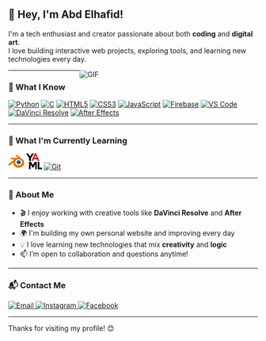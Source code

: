 ## 👋 Hey, I'm Abd Elhafid!

I'm a tech enthusiast and creator passionate about both **coding** and **digital art**.  
I love building interactive web projects, exploring tools, and learning new technologies every day.

<img align="right" alt="GIF" src="https://raw.githubusercontent.com/rahul-jha98/rahul-jha98/main/techstack.gif" width="360px"/>

---

### 🧠 What I Know

<a href="https://www.python.org" target="_blank"><img alt="Python" height="42px" src="https://raw.githubusercontent.com/rahul-jha98/github_readme_icons/main/language_and_tools/square/python/python.svg"/></a>
<a href="https://en.wikipedia.org/wiki/C_(programming_language)" target="_blank"><img alt="C" height="42px" src="https://upload.wikimedia.org/wikipedia/commons/1/19/C_Logo.png"/></a>
<a href="https://developer.mozilla.org/en-US/docs/Web/HTML" target="_blank"><img alt="HTML5" height="42px" src="https://raw.githubusercontent.com/rahul-jha98/github_readme_icons/main/language_and_tools/square/html/html.svg"/></a>
<a href="https://developer.mozilla.org/en-US/docs/Web/CSS" target="_blank"><img alt="CSS3" height="42px" src="https://raw.githubusercontent.com/rahul-jha98/github_readme_icons/main/language_and_tools/square/css/css.svg"/></a>
<a href="https://developer.mozilla.org/en-US/docs/Web/JavaScript" target="_blank"><img alt="JavaScript" height="42px" src="https://raw.githubusercontent.com/rahul-jha98/github_readme_icons/main/language_and_tools/square/javascript/javascript.svg"/></a>
<a href="https://firebase.google.com/" target="_blank"><img alt="Firebase" height="42px" src="https://raw.githubusercontent.com/rahul-jha98/github_readme_icons/main/language_and_tools/square/firebase/firebase.svg"/></a>
<a href="https://code.visualstudio.com/" target="_blank"><img alt="VS Code" height="42px" src="https://upload.wikimedia.org/wikipedia/commons/9/9a/Visual_Studio_Code_1.35_icon.svg"/></a>
<a href="https://www.blackmagicdesign.com/products/davinciresolve/" target="_blank">
  <img alt="DaVinci Resolve" height="42px" src="https://img.icons8.com/color/48/davinci-resolve.png"/></a>
<a href="https://www.adobe.com/products/aftereffects.html" target="_blank"><img alt="After Effects" height="42px" src="https://upload.wikimedia.org/wikipedia/commons/c/cb/Adobe_After_Effects_CC_icon.svg"/></a>

---

### 🌱 What I'm Currently Learning

<a href="https://www.blender.org/" target="_blank"><img alt="Blender" height="32px" src="https://raw.githubusercontent.com/devicons/devicon/master/icons/blender/blender-original.svg"/></a>
<a href="https://yaml.org/" target="_blank"><img alt="YAML" height="32px" src="https://raw.githubusercontent.com/github/explore/main/topics/yaml/yaml.png"/></a>
<a href="https://git-scm.com/" target="_blank"><img alt="Git" height="42px" src="https://raw.githubusercontent.com/rahul-jha98/github_readme_icons/main/language_and_tools/square/git-scm/git-scm.svg"/></a>

---

### 💬 About Me

- 🎬 I enjoy working with creative tools like **DaVinci Resolve** and **After Effects**
- 🌍 I'm building my own personal website and improving every day
- 💡 I love learning new technologies that mix **creativity** and **logic**
- 📫 I’m open to collaboration and questions anytime!

---

### 📬 Contact Me

<a href="mailto:your.email@example.com" target="_blank">
  <img alt="Email" src="https://img.icons8.com/fluency/48/000000/gmail.png" height="30px"/>
</a>
<a href="https://www.instagram.com/your_instagram_username" target="_blank">
  <img alt="Instagram" src="https://img.icons8.com/fluency/48/000000/instagram-new.png" height="30px"/>
</a>
<a href="https://www.facebook.com/your_facebook_username" target="_blank">
  <img alt="Facebook" src="https://img.icons8.com/fluency/48/000000/facebook-new.png" height="30px"/>
</a>

---

Thanks for visiting my profile! 😊
